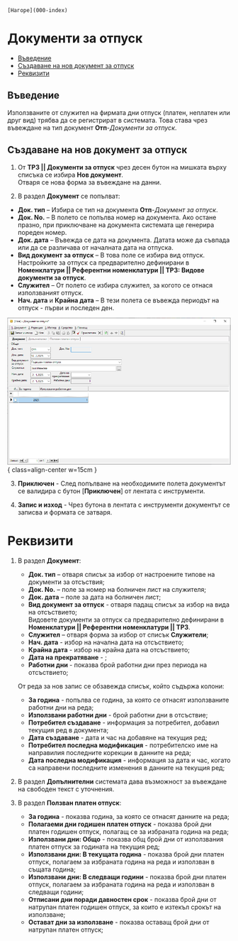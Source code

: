 ```{only} html
[Нагоре](000-index)
```

# **Документи за отпуск**

- [Въведение](https://docs.unicontsoft.com/guide/erp/002-docs/004-payroll-documents/004-leave-documents.html#id2)  
- [Създаване на нов документ за отпуск](https://docs.unicontsoft.com/guide/erp/002-docs/004-payroll-documents/004-leave-documents.html#id3)  
- [Реквизити](https://docs.unicontsoft.com/guide/erp/002-docs/004-payroll-documents/004-leave-documents.html#id4)  

## **Въведение**

Използваните от служител на фирмата дни отпуск (платен, неплатен или друг вид) трябва да се регистрират в системата. Това става чрез въвеждане на тип документ **Отп**-*Документи за отпуск*.   

## **Създаване на нов документ за отпуск**

1) От **ТРЗ || Документи за отпуск** чрез десен бутон на мишката върху списъка се избира **Нов документ**.  
Отваря се нова форма за въвеждане на данни.  

2) В раздел **Документ** се попълват:  

 - **Док. тип** – Избира се тип на документа **Отп**-*Документ за отпуск*.  
 - **Док. No.** – В полето се попълва номер на документа. Ако остане празно, при приключване на документа системата ще генерира пореден номер.  
 - **Док. дата** – Въвежда се дата на документа. Датата може да съвпада или да се различава от началната дата на отпуска.  
 - **Вид документ за отпуск** – В това поле се избира вид отпуск. Настройките за отпуск са предварително дефинирани в **Номенклатури || Референтни номенклатури || ТРЗ: Видове документи за отпуск**.  
 - **Служител** – От полето се избира служител, за когото се отнася използваният отпуск.  
 - **Нач. дата** и **Крайна дата** – В тези полета се въвежда периодът на отпуск - първи и последен ден.  

![](904-leave-documents1.png){ class=align-center w=15cm }

3) **Приключен** - След попълване на необходимите полета документът се валидира с бутон [**Приключен**] от лентата с инструменти.  

4) **Запис и изход** - Чрез бутона в лентата с инструменти документът се записва и формата се затваря.  

# **Реквизити**

1) В раздел **Документ**:  
   - **Док. тип** – отваря списък за избор от настроените типове на документи за отсъствия;  
   - **Док. No.** – поле за номер на болничен лист на служителя;  
   - **Док. дата** – поле за дата на болничен лист;  
   - **Вид документ за отпуск** - отваря падащ списък за избор на вида на отсъствието;  
   Видовете документи за отпуск са предварително дефинирани в **Номенклатури || Референтни номенклатури || ТРЗ**.  
   - **Служител** – отваря форма за избор от списък **Служители**;   
   - **Нач. дата** - избор на начална дата на отсъствието;  
   - **Крайна дата** - избор на крайна дата на отсъствието;  
   - **Дата на прекратяване** - ;  
   - **Работни дни** - показва брой работни дни през периода на отсъствието;  

   От реда за нов запис се обзавежда списък, който съдържа колони:  
   - **За година** - попълва се година, за която се отнасят използваните работни дни на реда;  
   - **Използвани работни дни** - брой работни дни в отсъствие;  
   - **Потребител създаване** - информация за потребител, добавил текущия ред в документа;  
   - **Дата създаване** - дата и час на добавяне на текущия ред;  
   - **Потребител последна модификация** - потребителско име на направилия последните корекции в данните на реда;  
   - **Дата последна модификация** - информация за дата и час, когато са направени последните изменения в данните на текущия ред;  

2) В раздел **Допълнителни** системата дава възможност за въвеждане на свободен текст с уточнения.  

3) В раздел **Ползван платен отпуск**:  
   - **За година** - показва година, за която се отнасят данните на реда;  
   - **Полагаеми дни годишен платен отпуск** - показва брой дни платен годишен отпуск, полагащ се за избраната година на реда;  
   - **Използвани дни: Общо** - показва общ брой дни от използвания платен отпуск за годината на текущия ред;  
   - **Използвани дни: В текущата година** - показва брой дни платен отпуск, полагаем за избраната година на реда и използван в същата година;  
   - **Използвани дни: В следващи години** - показва брой дни платен отпуск, полагаем за избраната година на реда и използван в следващи години;  
   - **Отписани дни поради давностен срок** - показва брой дни от натрупан платен годишен отпуск, за които е изтекъл срокът на използване;  
   - **Остават дни за използване** - показва оставащ брой дни от натрупан платен отпуск;  